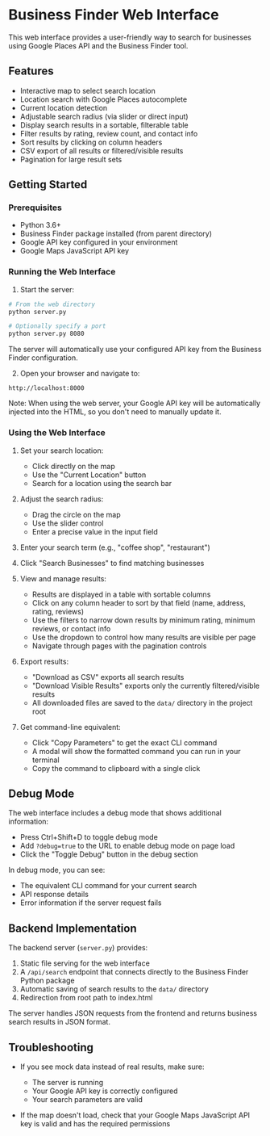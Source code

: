 # Business Finder Web Interface

This web interface provides a user-friendly way to search for businesses using Google Places API and the Business Finder tool.

## Features

- Interactive map to select search location
- Location search with Google Places autocomplete
- Current location detection
- Adjustable search radius (via slider or direct input)
- Display search results in a sortable, filterable table
- Filter results by rating, review count, and contact info
- Sort results by clicking on column headers
- CSV export of all results or filtered/visible results
- Pagination for large result sets

## Getting Started

### Prerequisites

- Python 3.6+
- Business Finder package installed (from parent directory)
- Google API key configured in your environment
- Google Maps JavaScript API key

### Running the Web Interface

1. Start the server:

```bash
# From the web directory
python server.py

# Optionally specify a port
python server.py 8080
```

The server will automatically use your configured API key from the Business Finder configuration.

2. Open your browser and navigate to:

```
http://localhost:8000
```

Note: When using the web server, your Google API key will be automatically injected into the HTML, so you don't need to manually update it.

### Using the Web Interface

1. Set your search location:
   - Click directly on the map
   - Use the "Current Location" button
   - Search for a location using the search bar

2. Adjust the search radius:
   - Drag the circle on the map
   - Use the slider control
   - Enter a precise value in the input field

3. Enter your search term (e.g., "coffee shop", "restaurant")

4. Click "Search Businesses" to find matching businesses

5. View and manage results:
   - Results are displayed in a table with sortable columns
   - Click on any column header to sort by that field (name, address, rating, reviews)
   - Use the filters to narrow down results by minimum rating, minimum reviews, or contact info
   - Use the dropdown to control how many results are visible per page
   - Navigate through pages with the pagination controls

6. Export results:
   - "Download as CSV" exports all search results
   - "Download Visible Results" exports only the currently filtered/visible results
   - All downloaded files are saved to the `data/` directory in the project root

7. Get command-line equivalent:
   - Click "Copy Parameters" to get the exact CLI command
   - A modal will show the formatted command you can run in your terminal
   - Copy the command to clipboard with a single click

## Debug Mode

The web interface includes a debug mode that shows additional information:

- Press Ctrl+Shift+D to toggle debug mode
- Add `?debug=true` to the URL to enable debug mode on page load
- Click the "Toggle Debug" button in the debug section

In debug mode, you can see:
- The equivalent CLI command for your current search
- API response details
- Error information if the server request fails

## Backend Implementation

The backend server (`server.py`) provides:

1. Static file serving for the web interface
2. A `/api/search` endpoint that connects directly to the Business Finder Python package
3. Automatic saving of search results to the `data/` directory
4. Redirection from root path to index.html

The server handles JSON requests from the frontend and returns business search results in JSON format.

## Troubleshooting

- If you see mock data instead of real results, make sure:
  - The server is running
  - Your Google API key is correctly configured
  - Your search parameters are valid

- If the map doesn't load, check that your Google Maps JavaScript API key is valid and has the required permissions